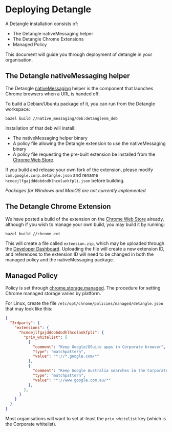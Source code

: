 # Deploying Detangle

A Detangle installation consists of:

* The Detangle nativeMessaging helper
* The Detangle Chrome Extensions
* Managed Policy

This document will guide you through deployment of detangle in your organisation.

## The Detangle nativeMessaging helper

The Detangle [nativeMessaging](https://developer.chrome.com/extensions/nativeMessaging) helper is the component that launches
Chrome browsers when a URL is handed off.

To build a Debian/Ubuntu package of it, you can run from the Detangle workspace:

```shell
bazel build //native_messaging/deb:detanglenm_deb
```

Installation of that deb will install:

* The nativeMessaging helper binary
* A policy file allowing the Detangle extension to use the nativeMessaging binary
* A policy file requesting the pre-built extension be installed from the [Chrome Web Store](https://chrome.google.com/webstore/detail/detangle/hcmeejlfgajdddobdodhlhcolankfpli).

If you build and release your own fork of the extension, please modify `com.google.corp.detangle.json`
and rename `hcmeejlfgajdddobdodhlhcolankfpli.json` before building.

*Packages for Windows and MacOS are not currently implemented*

## The Detangle Chrome Extension

We have posted a build of the extension on the [Chrome Web Store](https://chrome.google.com/webstore/detail/detangle/hcmeejlfgajdddobdodhlhcolankfpli) already, although if you wish to manage your own build, you may build it by running:

```shell
bazel build //chrome_ext
```

This will create a file called `extension.zip`, which may be uploaded through the [Developer Dashboard](https://chrome.google.com/webstore/developer/dashboard).  Uploading the file will create a new extension ID, and references to the extension ID will need to be changed in both
the managed policy and the nativeMessaging package.

## Managed Policy

Policy is set through [chrome.storage.managed](https://developer.chrome.com/extensions/manifest/storage).  The procedure for setting Chrome
managed storage varies by platform.

For Linux, create the file `/etc/opt/chrome/policies/managed/detangle.json` that may look like this:

```json
{
  "3rdparty": {
    "extensions": {
      "hcmeejlfgajdddobdodhlhcolankfpli": {
        "priv_whitelist": [
          {
            "comment": "Keep Google/GSuite apps in Corporate browser",
            "type": "matchpattern",
            "value": "*://*.google.com/*"
          },
          {
            "comment": "Keep Google Australia searches in the Corporate browser.  Needed so that new tab page doesn't hand off.",
            "type": "matchpattern",
            "value": "*://www.google.com.au/*"
          },
        ],
      }
    }
  }
}
```

Most organisations will want to set at-least the `priv_whitelist` key (which is the Corporate whitelist).
